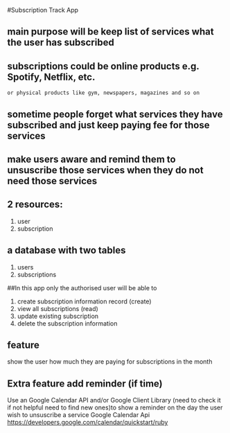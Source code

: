 #Subscription Track App

## main purpose will be keep list of services what the user has subscribed
## subscriptions could be online products e.g. Spotify, Netflix, etc.
	or physical products like gym, newspapers, magazines and so on
## sometime people forget what services they have subscribed and just keep paying fee for those services
## make users aware and remind them to unsuscribe those services when they do not need those services

## 2 resources:
1. user
2. subscription

## a database with two tables
1. users
2. subscriptions

##In this app only the authorised user will be able to
1. create subscription information record (create)
2. view all subscriptions (read)
3. update existing subscription
4. delete the subscription information

## feature
show the user how much they are paying for subscriptions in the month 

## Extra feature add reminder (if time)
Use an Google Calendar API and/or Google Client Library (need to check it if not helpful need to find new ones)to show a reminder on the day the user wish to unsuscribe a service 
	Google Calendar Api
	https://developers.google.com/calendar/quickstart/ruby

